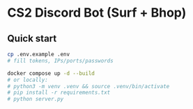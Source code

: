 # CS2 Discord Bot (Surf + Bhop)

## Quick start
```bash
cp .env.example .env
# fill tokens, IPs/ports/passwords

docker compose up -d --build
# or locally:
# python3 -m venv .venv && source .venv/bin/activate
# pip install -r requirements.txt
# python server.py

